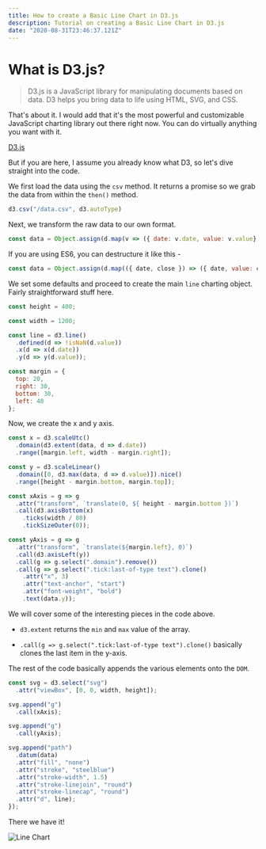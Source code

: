 ```yaml
---
title: How to create a Basic Line Chart in D3.js
description: Tutorial on creating a Basic Line Chart in D3.js
date: "2020-08-31T23:46:37.121Z"
---
```


# What is D3.js?
> D3.js is a JavaScript library for manipulating documents based on data. D3 helps you bring data to life using HTML, SVG, and CSS.

That's about it. I would add that it's the most powerful and customizable JavaScript charting library out there right now. You can do virtually anything you want with it.

[D3.js](https://https://d3js.org/)

But if you are here, I assume you already know what D3, so let's dive straight into the code.

We first load the data using the `csv` method. It returns a promise so we grab the data from within the `then()` method.

```javascript
d3.csv("/data.csv", d3.autoType)
```
Next, we transform the raw data to our own format.

```javascript
const data = Object.assign(d.map(v => ({ date: v.date, value: v.value} )), { y: "$ Close" });
```

If you are using ES6, you can destructure it like this -

```javascript
const data = Object.assign(d.map(({ date, close }) => ({ date, value: close } )), { y: "$ Close" });
```

We set some defaults and proceed to create the main `line` charting object. Fairly straightforward stuff here.

```javascript
const height = 400;

const width = 1200;

const line = d3.line()
  .defined(d => !isNaN(d.value))
  .x(d => x(d.date))
  .y(d => y(d.value));

const margin = {
  top: 20,
  right: 30,
  bottom: 30,
  left: 40
};
```
Now, we create the x and y axis.

```javascript
const x = d3.scaleUtc()
  .domain(d3.extent(data, d => d.date))
  .range([margin.left, width - margin.right]);

const y = d3.scaleLinear()
  .domain([0, d3.max(data, d => d.value)]).nice()
  .range([height - margin.bottom, margin.top]);

const xAxis = g => g
  .attr("transform", `translate(0, ${ height - margin.bottom })`)
  .call(d3.axisBottom(x)
    .ticks(width / 80)
    .tickSizeOuter(0));

const yAxis = g => g
  .attr("transform", `translate(${margin.left}, 0)`)
  .call(d3.axisLeft(y))
  .call(g => g.select(".domain").remove())
  .call(g => g.select(".tick:last-of-type text").clone()
    .attr("x", 3)
    .attr("text-anchor", "start")
    .attr("font-weight", "bold")
    .text(data.y));
```

We will cover some of the interesting pieces in the code above.

* `d3.extent` returns the `min` and `max` value of the array.

* `.call(g => g.select(".tick:last-of-type text").clone()` basically clones the last item in the y-axis.

The rest of the code basically appends the various elements onto the `DOM`.

```javascript
const svg = d3.select("svg")
  .attr("viewBox", [0, 0, width, height]);

svg.append("g")
  .call(xAxis);

svg.append("g")
  .call(yAxis);

svg.append("path")
  .datum(data)
  .attr("fill", "none")
  .attr("stroke", "steelblue")
  .attr("stroke-width", 1.5)
  .attr("stroke-linejoin", "round")
  .attr("stroke-linecap", "round")
  .attr("d", line);
});
```

There we have it!

![Line Chart](./d3-line-chart.png)


